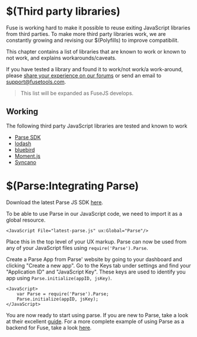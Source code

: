 # $(Third party libraries)

Fuse is working hard to make it possible to reuse exiting JavaScript libraries from third parties. To make more third party
libraries work, we are constantly growing and revising our $(Polyfills) to improve compatibilit.

This chapter contains a list of libraries that are known to work or known to not work, and explains workarounds/caveats.

If you have tested a library and found it to work/not work/a work-around, please [share your experience on our forums](https://www.fusetools.com/community/forums) or send an email to support@fusetools.com.

> This list will be expanded as FuseJS develops.

## Working

The following third party JavaScript libraries are tested and known to work

* [Parse SDK](https://parse.com/docs/js/guide)
* [lodash](https://lodash.com)
* [bluebird](https://github.com/petkaantonov/bluebird)
* [Moment.js](http://momentjs.com)
* [Syncano](https://github.com/Syncano/syncano-js)

<!-- TODO: Add this section as we uncover incompatible libraries
## Known incompatibilities

(nothing yet)
-->


# $(Parse:Integrating Parse)

Download the latest Parse JS SDK [here](https://www.parse.com/docs/downloads).

To be able to use Parse in our JavaScript code, we need to import it as a global resource.

```
<JavaScript File="latest-parse.js" ux:Global="Parse"/>
```

Place this in the top level of your UX markup. Parse can now be used from any of your JavaScript files using `require('Parse').Parse`.

Create a Parse App from Parse' website by going to your dashboard and clicking "Create a new app". Go to the Keys tab under settings and find your "Application ID" and "JavaScript Key". These keys are used to identify you app using `Parse.initialize(appID, jsKey)`.

```
<JavaScript>
	var Parse = require('Parse').Parse;
	Parse.initialize(appID, jsKey);
</JavaScript>
```

You are now ready to start using parse. If you are new to Parse, take a look at their excellent [guide](https://www.parse.com/docs/js/guide).
For a more complete example of using Parse as a backend for Fuse, take a look [here](https://www.fusetools.com/community/examples/todoparseexample).
